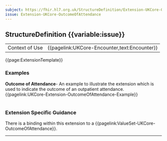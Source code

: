 ```yaml
---
subject: https://fhir.hl7.org.uk/StructureDefinition/Extension-UKCore-OutcomeOfAttendance
issue: Extension-UKCore-OutcomeOfAttendance
---
```

## StructureDefinition {{variable:issue}}

<table id="addToTranspose">
<tr><td>Context of Use</td>
<td>{{pagelink:UKCore-Encounter,text:Encounter}}</td>
</tr>
</table>

{{page:ExtensionTemplate}}

<div id="Examples" class="tabcontent">
  <h3>Examples</h3>
  <b>Outcome of Attendance</b>- An example to illustrate the extension which is used to indicate the outcome of an outpatient attendance.<br>
  {{pagelink:UKCore-Extension-OutcomeOfAttendance-Example}}
  <br><br>
</div>

<h3 id="guidance-outcomeofattendance">Extension Specific Guidance</h3>

There is a binding within this extension to a {{pagelink:ValueSet-UKCore-OutcomeOfAttendance}}.

---